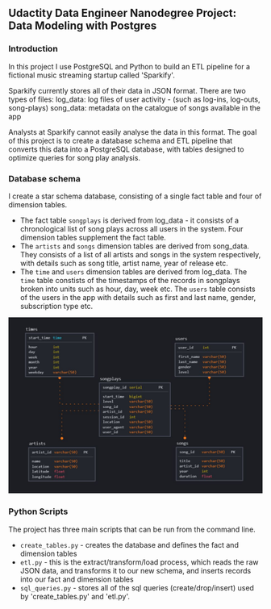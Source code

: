 ## Udactity Data Engineer Nanodegree Project: Data Modeling with Postgres

### Introduction
In this project I use PostgreSQL and Python to build an ETL pipeline for a fictional music streaming startup called 'Sparkify'.

Sparkify currently stores all of their data in JSON format.
There are two types of files:
    log_data: log files of user activity - (such as log-ins, log-outs, song-plays)
    song_data: metadata on the catalogue of songs available in the app

Analysts at Sparkify cannot easily analyse the data in this format. The goal of this project is to create a database schema and ETL pipeline that converts this data into a PostgreSQL database, with tables designed to optimize queries for song play analysis.


### Database schema
I create a star schema database, consisting of a single fact table and four of dimension tables.

- The fact table `songplays` is derived from log_data - it consists of a chronological list of song plays across all users in the system.
Four dimension tables supplement the fact table. 
- The `artists` and `songs` dimension tables are derived from song_data. They consists of a list of all artists and songs in the system respectively, with details such as song title, artist name, year of release etc.
- The `time` and `users` dimension tables are derived from log_data. The `time` table constists of the timestamps of the records in songplays broken into units such as hour, day, week etc. The `users` table consists of the users in the app with details such as first and last name, gender, subscription type etc.

![](https://raw.githubusercontent.com/collinb6/Data-Engineering/main/Data%20Modeling%20with%20Postgres/diagram.JPG)

### Python Scripts
The project has three main scripts that can be run from the command line. 
- `create_tables.py` - creates the database and defines the fact and dimension tables
- `etl.py` - this is the extract/transform/load process, which reads the raw JSON data, and transforms it to our new schema, and inserts records into our fact and dimension tables
- `sql_queries.py` - stores all of the sql queries (create/drop/insert) used by 'create_tables.py' and 'etl.py'. 
